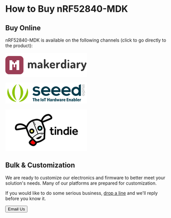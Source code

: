 # How to Buy nRF52840-MDK

## Buy Online

nRF52840-MDK is available on the following channels (click to go directly to the product):

[![makerdiary store](images/makerdiary-store-logo.png)](https://store.makerdiary.com)

[![SeeedStudio](images/seeed_logo_2018_horizontal.png)](https://www.seeedstudio.com/nRF52840-Micro-Development-Kit-p-3079.html)

[![Tindie](images/tindie-logo.png)](https://www.tindie.com/stores/Zelin/)

## Bulk & Customization

We are ready to customize our electronics and firmware to better meet your solution's needs. Many of our platforms are prepared for customization.

If you would like to do some serious business, [drop a line](mailto:zelin@makerdiary.co) and we'll reply before you know it.

<a href="mailto:zelin@makerdiary.com"><button data-md-color-primary="marsala"><i class="fa fa-envelope"></i> Email Us</button></a>